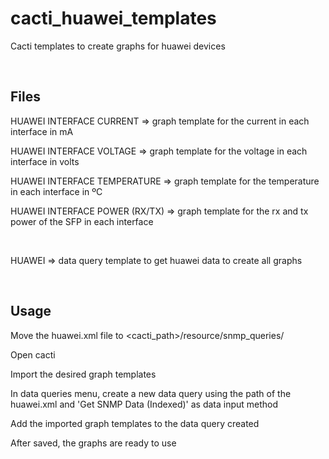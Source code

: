 # cacti_huawei_templates

Cacti templates to create graphs for huawei devices

&nbsp;

## Files
HUAWEI INTERFACE CURRENT => graph template for the current in each interface in mA

HUAWEI INTERFACE VOLTAGE => graph template for the voltage in each interface in volts

HUAWEI INTERFACE TEMPERATURE => graph template for the temperature in each interface in ºC

HUAWEI INTERFACE POWER (RX/TX) => graph template for the rx and tx power of the SFP in each interface

&nbsp;

HUAWEI => data query template to get huawei data to create all graphs

&nbsp;

## Usage

Move the huawei.xml file to <cacti_path>/resource/snmp_queries/

Open cacti

Import the desired graph templates

In data queries menu, create a new data query using the path of the huawei.xml and 'Get SNMP Data (Indexed)' as data input method

Add the imported graph templates to the data query created

After saved, the graphs are ready to use
